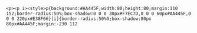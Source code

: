     <p><p i><style>p{background:#AA445F;width:80;height:80;margin:110 152;border-radius:50%;box-shadow:0 0 0 30px#F7EC7D,0 0 0 60px#AA445F,0 0 0 220px#E38F66}[i]{border-radius:50%0;box-shadow:80px 80px#AA445F;margin:-230 112
